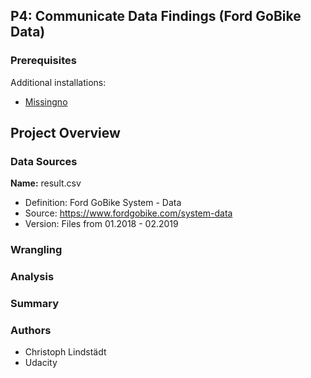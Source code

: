 
## P4: Communicate Data Findings (Ford GoBike Data)

### Prerequisites

Additional installations: 

* [Missingno](https://github.com/ResidentMario/missingno)

## Project Overview

### Data Sources

**Name:** result.csv 
* Definition: Ford GoBike System - Data
* Source: https://www.fordgobike.com/system-data
* Version: Files from 01.2018 - 02.2019

### Wrangling

### Analysis

### Summary

### Authors

* Christoph Lindstädt
* Udacity



